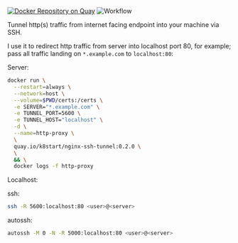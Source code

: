 [![Docker Repository on Quay](https://quay.io/repository/k8start/nginx-ssh-tunnel/status "Docker Repository on Quay")](https://quay.io/repository/k8start/nginx-ssh-tunnel)
![Workflow](https://github.com/bukowa/nginx-ssh-tunnel/actions/workflows/test.yaml/badge.svg)

Tunnel http(s) traffic from internet facing endpoint into your machine via SSH.

I use it to redirect http traffic from server into localhost port 80, for example;
pass all traffic landing on `*.example.com` to `localhost:80`:

Server:
```bash
docker run \
  --restart=always \
  --network=host \
  --volume=$PWD/certs:/certs \
  -e SERVER="*.example.com" \
  -e TUNNEL_PORT=5600 \
  -e TUNNEL_HOST="localhost" \
  -d \
  --name=http-proxy \
  \
  quay.io/k8start/nginx-ssh-tunnel:0.2.0 \
  \
  && \
  docker logs -f http-proxy
```

Localhost:

ssh:
```bash
ssh -R 5600:localhost:80 <user>@<server>
```
autossh:
```bash
autossh -M 0 -N -R 5000:localhost:80 <user>@<server>
```
